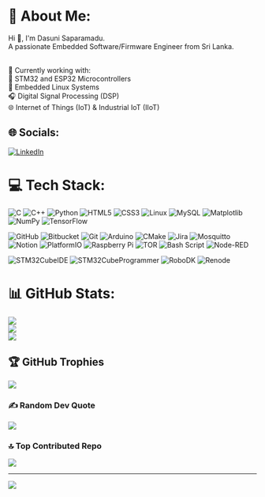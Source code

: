 # 💫 About Me:
Hi 👋, I'm Dasuni Saparamadu.<br>
A passionate Embedded Software/Firmware Engineer from Sri Lanka.<br><br>

🔧 Currently working with:<br>
🚀 STM32 and ESP32 Microcontrollers<br>
🐧 Embedded Linux Systems<br>
🎧 Digital Signal Processing (DSP)<br>
🌐 Internet of Things (IoT) & Industrial IoT (IIoT)<br>

## 🌐 Socials:
[![LinkedIn](https://img.shields.io/badge/LinkedIn-%230077B5.svg?logo=linkedin&logoColor=white)](https://linkedin.com/in/dasuni-saparamadu) 

# 💻 Tech Stack:
![C](https://img.shields.io/badge/c-%2300599C.svg?style=for-the-badge&logo=c&logoColor=white) 
![C++](https://img.shields.io/badge/c++-%2300599C.svg?style=for-the-badge&logo=c%2B%2B&logoColor=white) 
![Python](https://img.shields.io/badge/Python-3670A0?style=for-the-badge&logo=python&logoColor=ffdd54)
![HTML5](https://img.shields.io/badge/html5-%23E34F26.svg?style=for-the-badge&logo=html5&logoColor=white) 
![CSS3](https://img.shields.io/badge/css3-%231572B6.svg?style=for-the-badge&logo=css3&logoColor=white) 
![Linux](https://img.shields.io/badge/Linux-FCC624?style=for-the-badge&logo=linux&logoColor=black)
![MySQL](https://img.shields.io/badge/mysql-4479A1.svg?style=for-the-badge&logo=mysql&logoColor=white) 
![Matplotlib](https://img.shields.io/badge/Matplotlib-%23ffffff.svg?style=for-the-badge&logo=Matplotlib&logoColor=black) 
![NumPy](https://img.shields.io/badge/numpy-%23013243.svg?style=for-the-badge&logo=numpy&logoColor=white) 
![TensorFlow](https://img.shields.io/badge/TensorFlow-%23FF6F00.svg?style=for-the-badge&logo=TensorFlow&logoColor=white) 

![GitHub](https://img.shields.io/badge/github-%23121011.svg?style=for-the-badge&logo=github&logoColor=white) 
![Bitbucket](https://img.shields.io/badge/bitbucket-%230047B3.svg?style=for-the-badge&logo=bitbucket&logoColor=white) 
![Git](https://img.shields.io/badge/git-%23F05033.svg?style=for-the-badge&logo=git&logoColor=white) 
![Arduino](https://img.shields.io/badge/-Arduino-00979D?style=for-the-badge&logo=Arduino&logoColor=white) 
![CMake](https://img.shields.io/badge/CMake-%23008FBA.svg?style=for-the-badge&logo=cmake&logoColor=white) 
![Jira](https://img.shields.io/badge/jira-%230A0FFF.svg?style=for-the-badge&logo=jira&logoColor=white) 
![Mosquitto](https://img.shields.io/badge/mosquitto-%233C5280.svg?style=for-the-badge&logo=eclipsemosquitto&logoColor=white) 
![Notion](https://img.shields.io/badge/Notion-%23000000.svg?style=for-the-badge&logo=notion&logoColor=white) 
![PlatformIO](https://img.shields.io/badge/PlatformIO-%23222.svg?style=for-the-badge&logo=platformio&logoColor=%23f5822a) 
![Raspberry Pi](https://img.shields.io/badge/-Raspberry_Pi-C51A4A?style=for-the-badge&logo=Raspberry-Pi) 
![TOR](https://img.shields.io/badge/tor-%237E4798.svg?style=for-the-badge&logo=tor-project&logoColor=white) 
![Bash Script](https://img.shields.io/badge/bash_script-%23121011.svg?style=for-the-badge&logo=gnu-bash&logoColor=white) 
![Node-RED](https://img.shields.io/badge/Node--RED-%238F0000.svg?style=for-the-badge&logo=node-red&logoColor=white)

![STM32CubeIDE](https://img.shields.io/badge/STM32CubeIDE-03234B?style=for-the-badge&logo=stmicroelectronics&logoColor=white)
![STM32CubeProgrammer](https://img.shields.io/badge/STM32CubeProgrammer-03234B?style=for-the-badge&logo=stmicroelectronics&logoColor=white)
![RoboDK](https://img.shields.io/badge/RoboDK-FF8000?style=for-the-badge&logoColor=white)
![Renode](https://img.shields.io/badge/Renode-607D8B?style=for-the-badge&logoColor=white)

# 📊 GitHub Stats:
![](https://github-readme-stats.vercel.app/api?username=DasDNS&theme=dark&hide_border=false&include_all_commits=false&count_private=false)<br/>
![](https://nirzak-streak-stats.vercel.app/?user=DasDNS&theme=dark&hide_border=false)<br/>
![](https://github-readme-stats.vercel.app/api/top-langs/?username=DasDNS&theme=dark&hide_border=false&include_all_commits=false&count_private=false&layout=compact)

## 🏆 GitHub Trophies
![](https://github-profile-trophy.vercel.app/?username=DasDNS&theme=gruvbox&no-frame=false&no-bg=false&margin-w=4)

### ✍️ Random Dev Quote
![](https://quotes-github-readme.vercel.app/api?type=horizontal&theme=dark)

### 🔝 Top Contributed Repo
![](https://github-contributor-stats.vercel.app/api?username=DasDNS&limit=5&theme=dark&combine_all_yearly_contributions=true)

---
[![](https://visitcount.itsvg.in/api?id=DasDNS&icon=0&color=0)](https://visitcount.itsvg.in)

<!-- Proudly created with GPRM ( https://gprm.itsvg.in ) -->
